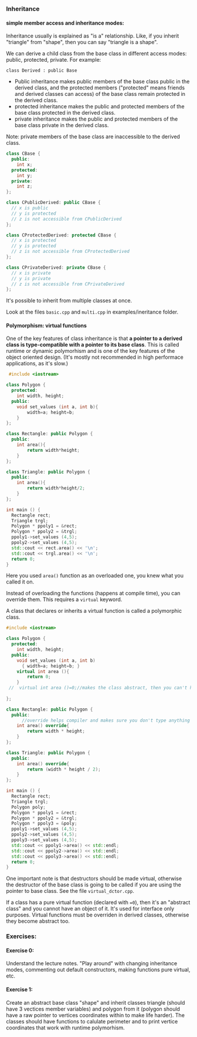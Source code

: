 ### Inheritance

#### simple member access and inheritance modes:

Inheritance usually is explained as "is a" relationship. Like, if you inherit "triangle" from "shape", then you can say "triangle is a shape".

We can derive a child class from the base class in different access modes: public, protected, private. For example:

`class Derived : public Base`


 - Public inheritance makes public members of the base class public in the derived class, and the protected members ("protected" means friends and derived classes can access) of the base class remain protected in the derived class.
 - protected inheritance makes the public and protected members of the base class protected in the derived class.
 - private inheritance makes the public and protected members of the base class private in the derived class.

Note: private members of the base class are inaccessible to the derived class.

```cpp
class CBase {
  public:
    int x;
  protected:
    int y;
  private:
    int z;
};

class CPublicDerived: public CBase {
  // x is public
  // y is protected
  // z is not accessible from CPublicDerived
};

class CProtectedDerived: protected CBase {
  // x is protected
  // y is protected
  // z is not accessible from CProtectedDerived
};

class CPrivateDerived: private CBase {
  // x is private
  // y is private
  // z is not accessible from CPrivateDerived
};
```

It's possible to inherit from multiple classes at once.

Look at the files `basic.cpp` and `multi.cpp` in examples/ineritance folder.


#### Polymorphism:  virtual functions

One of the key features of class inheritance is that **a pointer to a derived class is type-compatible with a pointer to its base class**. This is called runtime or dynamic polymorhism and is one of the key features of the object oriented design. (It's mostly not recommended in high performace applications, as it's slow.)

```cpp
 #include <iostream>

class Polygon {
  protected:
    int width, height;
  public:
    void set_values (int a, int b){ 
        width=a; height=b; 
    }
};

class Rectangle: public Polygon {
  public:
    int area(){ 
        return width*height;
    }
};

class Triangle: public Polygon {
  public:
    int area(){ 
        return width*height/2;
    }
};

int main () {
  Rectangle rect;
  Triangle trgl;
  Polygon * ppoly1 = &rect;
  Polygon * ppoly2 = &trgl;
  ppoly1->set_values (4,5);
  ppoly2->set_values (4,5);
  std::cout << rect.area() << '\n';
  std::cout << trgl.area() << '\n';
  return 0;
}
```
Here you used `area()` function as an overloaded one, you knew what you called it on.

Instead of overloading the functions (happens at compile time), you can override them. This requires a `virtual` keyword.


A class that declares or inherits a virtual function is called a polymorphic class.

```cpp
#include <iostream>

class Polygon {
  protected:
    int width, height;
  public:
    void set_values (int a, int b)
      { width=a; height=b; }
    virtual int area (){ 
        return 0; 
    }
 //  virtual int area ()=0;//makes the class abstract, then you can't have an object of it
    
};

class Rectangle: public Polygon {
  public:
      //override helps compiler and makes sure you don't type anything wrong
    int area() override{ 
        return width * height;
    }
};

class Triangle: public Polygon {
  public:
    int area() override{ 
        return (width * height / 2); 
    }
};

int main () {
  Rectangle rect;
  Triangle trgl;
  Polygon poly;
  Polygon * ppoly1 = &rect;
  Polygon * ppoly2 = &trgl;
  Polygon * ppoly3 = &poly;
  ppoly1->set_values (4,5);
  ppoly2->set_values (4,5);
  ppoly3->set_values (4,5);
  std::cout << ppoly1->area() << std::endl;
  std::cout << ppoly2->area() << std::endl;
  std::cout << ppoly3->area() << std::endl;
  return 0;
}
```

One important note is that destructors should be made virtual, otherwise the destructor of the base class is going to be called if you are using the pointer to base class. See the file `virtual_dctor.cpp`.


If a class has a pure virtual function (declared with `=0`), then it's an "abstract class" and you cannot have an object of it. It's used for interface only purposes. Virtual functions must be overriden in derived classes, otherwise they become abstract too.



### Exercises:

#### Exercise 0:

Understand the lecture notes. "Play around" with changing inheritance modes, commenting out default constructors, making functions pure virtual, etc.

#### Exercise 1:
Create an abstract base class "shape" and inherit classes triangle (should have 3 vectices member variables) and polygon from it (polygon should have a raw pointer to vertices coordinates within to make life harder). The classes should have functions to calulate perimeter and to print vertice coordinates that work with runtime polymorhism.


 
